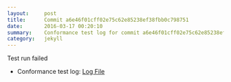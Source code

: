 ```yaml
---
layout:     post
title:      Commit a6e46f01cff02e75c62e85238ef38fbb0c798751
date:       2016-03-17 00:20:10
summary:    Conformance test log for commit a6e46f01cff02e75c62e85238ef38fbb0c798751.
category:   jekyll
---
```


Test run failed

- Conformance test log: [Log File](http://s3-us-west-2.amazonaws.com/kraken-e2e-logs/conformance/kraken_a6e46f01cff02e75c62e85238ef38fbb0c798751_conformance.log)
